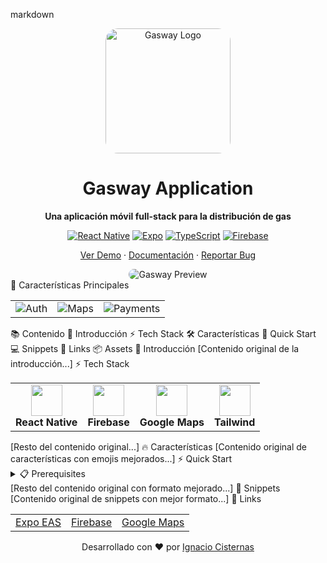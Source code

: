 markdown

<div align="center">
<img src="assets/logo.png" alt="Gasway Logo" width="200" height="200" style="border-radius: 20px"/>
<h1 align="center">Gasway Application</h1>
<p align="center">
<b>Una aplicación móvil full-stack para la distribución de gas</b>
</p>
<p>
<a href="#introduction"><img src="https://img.shields.io/badge/React_Native-61DAFB?style=for-the-badge&logo=react&logoColor=black" alt="React Native"/></a>
<a href="#tech-stack"><img src="https://img.shields.io/badge/Expo-000020?style=for-the-badge&logo=expo&logoColor=white" alt="Expo"/></a>
<a href="#features"><img src="https://img.shields.io/badge/TypeScript-3178C6?style=for-the-badge&logo=typescript&logoColor=white" alt="TypeScript"/></a>
<a href="#quick-start"><img src="https://img.shields.io/badge/Firebase-FFCA28?style=for-the-badge&logo=firebase&logoColor=black" alt="Firebase"/></a>
</p>
<p>
<a href="#introduction">Ver Demo</a>
·
<a href="#quick-start">Documentación</a>
·
<a href="https://github.com/nachodev-ui/GW-01/issues">Reportar Bug</a>
</p>
</div>
<div align="center">
<img src="assets/preview.png" alt="Gasway Preview" style="border-radius: 10px"/>
</div>
🚀 Características Principales
<div align="center">
<table>
<tr>
<td align="center">
<img src="https://img.shields.io/badge/-Autenticación_Segura-2ea44f?style=for-the-badge" alt="Auth"/>
</td>
<td align="center">
<img src="https://img.shields.io/badge/-Mapas_en_Tiempo_Real-1a73e8?style=for-the-badge" alt="Maps"/>
</td>
<td align="center">
<img src="https://img.shields.io/badge/-Pagos_Integrados-ff5722?style=for-the-badge" alt="Payments"/>
</td>
</tr>
</table>
</div>
📚 Contenido
🌟 Introducción
⚡ Tech Stack
🛠️ Características
🚀 Quick Start
💻 Snippets
🔗 Links
📦 Assets
🌟 Introducción
[Contenido original de la introducción...]
⚡ Tech Stack
<table>
<tr>
<td align="center"><img src="https://reactnative.dev/img/header_logo.svg" width="50"/><br><b>React Native</b></td>
<td align="center"><img src="https://www.vectorlogo.zone/logos/firebase/firebase-icon.svg" width="50"/><br><b>Firebase</b></td>
<td align="center"><img src="https://www.vectorlogo.zone/logos/google_maps/google_maps-icon.svg" width="50"/><br><b>Google Maps</b></td>
<td align="center"><img src="https://www.vectorlogo.zone/logos/tailwindcss/tailwindcss-icon.svg" width="50"/><br><b>Tailwind</b></td>
</tr>
</table>
[Resto del contenido original...]
🔥 Características
[Contenido original de características con emojis mejorados...]
⚡ Quick Start
<details>
<summary>📋 Prerequisites</summary>
[Contenido original de prerequisites...]
</details>
[Resto del contenido original con formato mejorado...]
🎯 Snippets
[Contenido original de snippets con mejor formato...]
🔗 Links
<div align="center">
  <table>
    <tr>
      <td align="center"><a href="https://expo.dev/eas">Expo EAS</a></td>
      <td align="center"><a href="https://firebase.google.com">Firebase</a></td>
      <td align="center"><a href="https://cloud.google.com/maps">Google Maps</a></td>
    </tr>
  </table>
</div>

<div align="center">
  <p>Desarrollado con ❤️ por <a href="https://www.linkedin.com/in/ignacio-cisternas-orellana/">Ignacio Cisternas</a></p>
</div>
